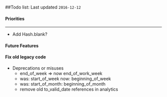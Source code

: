 ##Todo list: Last updated `2016-12-12`  

#### Priorities
------
* Add Hash.blank?

#### Future Features



#### Fix old legacy code
* Deprecations or misuses
    * end_of_week => now end_of_work_week
    * was: start_of_week now: beginning_of_week
    * was: start_of_month: beginning_of_month
    * remove old to_valid_date references in analytics
    

